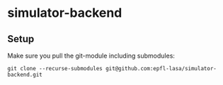 # simulator-backend

## Setup
Make sure you pull the git-module including submodules:

``` shell
git clone --recurse-submodules git@github.com:epfl-lasa/simulator-backend.git
```
